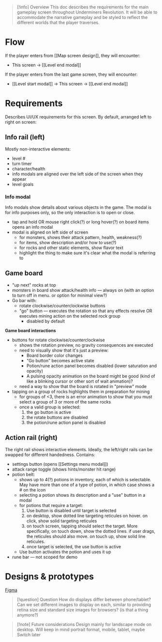 >[!info] Overview
> This doc describes the requirements for the main gameplay screen throughout Underminers Revolution. It will be able to accommodate the narrative gameplay and be styled to reflect the different worlds that the player traverses.

# Flow
If the player enters from [[Map screen design]], they will encounter: 
- This screen -> [[Level end modal]]

If the player enters from the last game screen, they will encounter:
- [[Level start modal]] -> This screen -> [[Level end modal]]

# Requirements

Describes UI/UX requirements for this screen.
By default, arranged left to right on screen:
## Info rail (left)
Mostly non-interactive elements:
- level #
- turn timer
- character/health
- info modals are aligned over the left side of the screen when they appear
- level goals
### Info modal
Info modals show details about various objects in the game. The modal is for info purposes only, so the only interaction is to open or close.
- tap and hold OR mouse right click(?) or long hover(?) on board items opens an info modal
- modal is aligned on left side of screen
    - for monsters, shows their attack pattern, health, weakness(?)
    - for items, show description and/or how to use(?)
    - for rocks and other static elements, show flavor text
    - highlight the thing to make sure it's clear what the modal is referring to

## Game board
- "up next" rocks at top
- monsters in board show attack/health info — always on (with an option to turn off in menu. or option for minimal view?)
- Go bar with:
	- rotate clockwise/counterclockwise buttons
	- "go" button — executes the rotation so that any effects resolve OR executes mining action on the selected rock group
		- disabled by default

**Game board interactions**
- buttons for rotate clockwise/counterclockwise
	- shows the rotation preview, no gravity consequences are executed
	- need to visually show that it's just a preview:
		- Board border color changes
		- "Go button" becomes active state
		- Potion/rune action panel becomes disabled (lower saturation and opacity)
		- A pulsing opacity animation on the board might be good (kind of like a blinking cursor or other sort of wait animation)?
	- need a way to show that the board is rotated in "preview" mode
- tapping on a group of rocks highlights them in preparation for mining
	- for groups of <3, there is an error animation to show that you must select a group of 3 or more of the same rocks
	- once a valid group is selected:
		1. the go button is active
		2. the rotate buttons are disabled
		3. the potion/rune action panel is disabled

## Action rail (right)
The right rail shows interactive elements. Ideally, the left/right rails can be swapped for different handedness.
Contains:
- settings button (opens [[Settings menu modal]])
- attack range toggle (shows hints/monster hit range)
- potion belt:
    - shows up to 4(?) potions in inventory, each of which is selectable. May have more than one of a type of potion, in which case shows a # on the icon
    - selecting a potion shows its description and a "use" button in a modal
    - for potions that require a target:
	    1. Use button is disabled until target is selected
	    2. on desktop, show dotted line targeting reticules on hover. on click, show solid targeting reticules
	    3. on touch screen, tapping should select the target. More specifically, on touch down, show the dotted lines. if user drags, the reticules should also move. on touch up, show solid line reticules.
	    4. once target is selected, the use button is active
    - Use button activates the potion and uses it up
- rune bar — not scoped for demo

# Designs & prototypes
[Figma](https://www.figma.com/proto/8cF3NfD5gMtko1Qm78B3rS/Demo-Design?page-id=574%3A3287&type=design&node-id=624-18854&viewport=-29%2C317%2C0.15&t=BJk1ULQFR3wAQar1-1&scaling=min-zoom&starting-point-node-id=624%3A18854&show-proto-sidebar=1&mode=design)

>[!question] Question
>How do displays differ between phone/tablet? Can we set different images to display on each, similar to providing retina size and standard size images for browsers? (is that a thing anymore?)

>[!note] Future considerations
>Design mainly for landscape mode on desktop. Will keep in mind portrait format, mobile, tablet, maybe Switch later